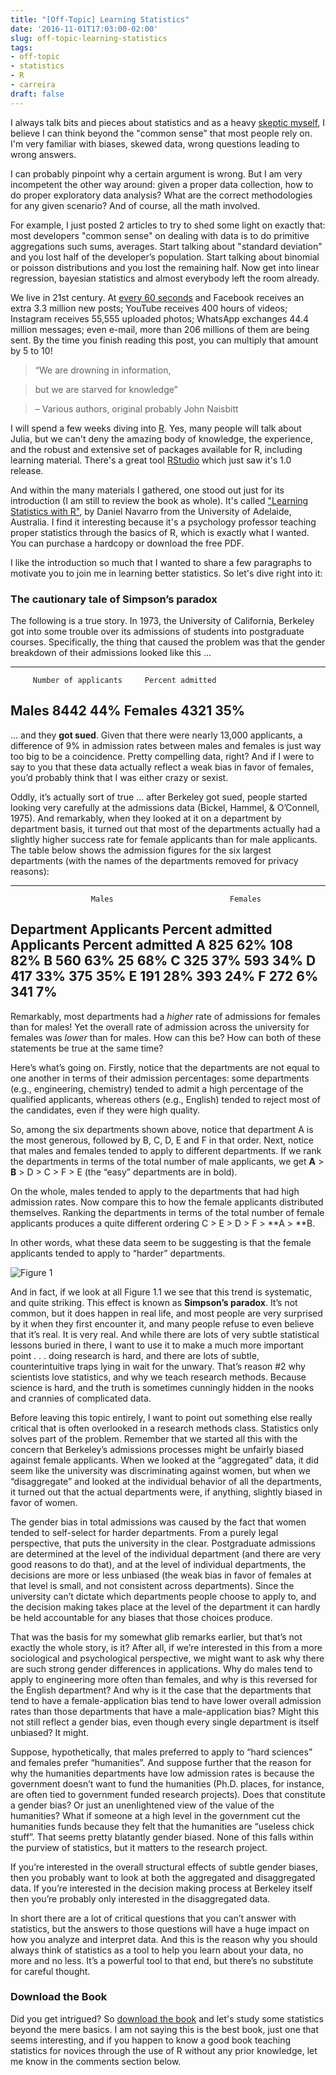 ```yaml
---
title: "[Off-Topic] Learning Statistics"
date: '2016-11-01T17:03:00-02:00'
slug: off-topic-learning-statistics
tags:
- off-topic
- statistics
- R
- carreira
draft: false
---
```


I always talk bits and pieces about statistics and as a heavy [skeptic myself](http://www.akitaonrails.com/science), I believe I can think beyond the "common sense" that most people rely on. I'm very familiar with biases, skewed data, wrong questions leading to wrong answers.

I can probably pinpoint why a certain argument is wrong. But I am very incompetent the other way around: given a proper data collection, how to do proper exploratory data analysis? What are the correct methodologies for any given scenario? And of course, all the math involved.

For example, I just posted 2 articles to try to shed some light on exactly that: most developers "common sense" on dealing with data is to do primitive aggregations such sums, averages. Start talking about "standard deviation" and you lost half of the developer’s population. Start talking about binomial or poisson distributions and you lost the remaining half. Now get into linear regression, bayesian statistics and almost everybody left the room already.

We live in 21st century. At [every 60 seconds](http://www.smartinsights.com/internet-marketing-statistics/happens-online-60-seconds/) and Facebook receives an extra 3.3 million new posts; YouTube receives 400 hours of videos; Instagram receives 55,555 uploaded photos; WhatsApp exchanges 44.4 million messages; even e-mail, more than 206 millions of them are being sent. By the time you finish reading this post, you can multiply that amount by 5 to 10!

> “We are drowning in information,

> but we are starved for knowledge”

> – Various authors, original probably John Naisbitt

I will spend a few weeks diving into [R](https://www.r-project.org/). Yes, many people will talk about Julia, but we can't deny the amazing body of knowledge, the experience, and the robust and extensive set of packages available for R, including learning material. There's a great tool [RStudio](https://blog.rstudio.org/2016/11/01/announcing-rstudio-v1-0/) which just saw it's 1.0 release.

And within the many materials I gathered, one stood out just for its introduction (I am still to review the book as whole). It's called ["Learning Statistics with R"](http://health.adelaide.edu.au/psychology/ccs/teaching/lsr/), by Daniel Navarro from the University of Adelaide, Australia. I find it interesting because it's a psychology professor teaching proper statistics through the basics of R, which is exactly what I wanted. You can purchase a hardcopy or download the free PDF.

I like the introduction so much that I wanted to share a few paragraphs to motivate you to join me in learning better statistics. So let's dive right into it:

### The cautionary tale of Simpson’s paradox

The following is a true story. In 1973, the University of California, Berkeley got into some trouble over its admissions of students into postgraduate courses. Specifically, the thing that caused the problem was that the gender breakdown of their admissions looked like this ...

---
         Number of applicants     Percent admitted
Males           8442                    44%
Females         4321                    35%
---

... and they **got sued**. Given that there were nearly 13,000 applicants, a difference of 9% in admission rates between males and females is just way too big to be a coincidence. Pretty compelling data, right? And if I were to say to you that these data actually reflect a weak bias in favor of females, you’d probably think that I was either crazy or sexist.

Oddly, it’s actually sort of true ... after Berkeley got sued, people started looking very carefully at the admissions data (Bickel, Hammel, & O’Connell, 1975). And remarkably, when they looked at it on a department by department basis, it turned out that most of the departments actually had a slightly higher success rate for female applicants than for male applicants. The table below shows the admission figures for the six largest departments (with the names of the departments removed for privacy reasons):

---
                      Males                          Females
Department   Applicants   Percent admitted   Applicants   Percent admitted
A                825             62%            108              82%
B                560             63%             25              68%
C                325             37%            593              34%
D                417             33%            375              35%
E                191             28%            393              24%
F                272              6%            341               7%
---

Remarkably, most departments had a _higher_ rate of admissions for females than for males! Yet the overall rate of admission across the university for females was _lower_ than for males. How can this be? How can both of these statements be true at the same time?

Here’s what’s going on. Firstly, notice that the departments are not equal to one another in terms of their admission percentages: some departments (e.g., engineering, chemistry) tended to admit a high percentage of the qualified applicants, whereas others (e.g., English) tended to reject most of the candidates, even if they were high quality.

So, among the six departments shown above, notice that department A is the most generous, followed by B, C, D, E and F in that order. Next, notice that males and females tended to apply to different departments. If we rank the departments in terms of the total number of male applicants, we get **A** > **B** > D > C > F > E (the “easy” departments are in bold).

On the whole, males tended to apply to the departments that had high admission rates. Now compare this to how the female applicants distributed themselves. Ranking the departments in terms of the total number of female applicants produces a quite different ordering C > E > D > F > **A > **B.

In other words, what these data seem to be suggesting is that the female applicants tended to apply to “harder” departments.

![Figure 1](https://akitaonrails.s3.amazonaws.com/assets/image_asset/image/571/Screen_Shot_2016-11-01_at_16.58.47.png)

And in fact, if we look at all Figure 1.1 we see that this trend is systematic, and quite striking. This effect is known as **Simpson’s paradox**. It’s not common, but it does happen in real life, and most people are very surprised by it when they first encounter it, and many people refuse to even believe that it’s real. It is very real. And while there are lots of very subtle statistical lessons buried in there, I want to use it to make a much more important point . . . doing research is hard, and there are lots of subtle, counterintuitive traps lying in wait for the unwary. That’s reason #2 why scientists love statistics, and why we teach research methods. Because science is hard, and the truth is sometimes cunningly hidden in the nooks and crannies of complicated data.

Before leaving this topic entirely, I want to point out something else really critical that is often overlooked in a research methods class. Statistics only solves part of the problem. Remember that we started all this with the concern that Berkeley’s admissions processes might be unfairly biased against female applicants. When we looked at the “aggregated” data, it did seem like the university was discriminating against women, but when we “disaggregate” and looked at the individual behavior of all the departments, it turned out that the actual departments were, if anything, slightly biased in favor of women.

The gender bias in total admissions was caused by the fact that women tended to self-select for harder departments. From a purely legal perspective, that puts the university in the clear. Postgraduate admissions are determined at the level of the individual department (and there are very good reasons to do that), and at the level of individual departments, the decisions are more or less unbiased (the weak bias in favor of females at that level is small, and not consistent across departments). Since the university can’t dictate which departments people choose to apply to, and the decision making takes place at the level of the department it can hardly be held accountable for any biases that those choices produce.

That was the basis for my somewhat glib remarks earlier, but that’s not exactly the whole story, is it? After all, if we’re interested in this from a more sociological and psychological perspective, we might want to ask why there are such strong gender differences in applications. Why do males tend to apply to engineering more often than females, and why is this reversed for the English department? And why is it the case that the departments that tend to have a female-application bias tend to have lower overall admission rates than those departments that have a male-application bias? Might this not still reflect a gender bias, even though every single department is itself unbiased? It might.

Suppose, hypothetically, that males preferred to apply to “hard sciences” and females prefer “humanities”. And suppose further that the reason for why the humanities departments have low admission rates is because the government doesn’t want to fund the humanities (Ph.D. places, for instance, are often tied to government funded research projects). Does that constitute a gender bias? Or just an unenlightened view of the value of the humanities? What if someone at a high level in the government cut the humanities funds because they felt that the humanities are “useless chick stuff”. That seems pretty blatantly gender biased. None of this falls within the purview of statistics, but it matters to the research project.

If you’re interested in the overall structural effects of subtle gender biases, then you probably want to look at both the aggregated and disaggregated data. If you’re interested in the decision making process at Berkeley itself then you’re probably only interested in the disaggregated data.

In short there are a lot of critical questions that you can’t answer with statistics, but the answers to those questions will have a huge impact on how you analyze and interpret data. And this is the reason why you should always think of statistics as a tool to help you learn about your data, no more and no less. It’s a powerful tool to that end, but there’s no substitute for careful thought.

### Download the Book

Did you get intrigued? So [download the book](http://health.adelaide.edu.au/psychology/ccs/teaching/lsr/) and let's study some statistics beyond the mere basics. I am not saying this is the best book, just one that seems interesting, and if you happen to know a good book teaching statistics for novices through the use of R without any prior knowledge, let me know in the comments section below.

